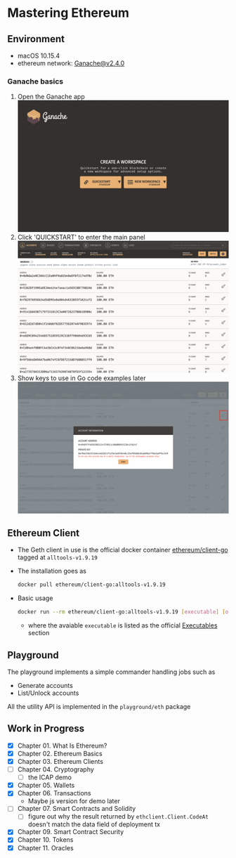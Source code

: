 # Mastering Ethereum

## Environment 
- macOS 10.15.4
- ethereum network: [Ganache@v2.4.0]

[Ganache@v2.4.0]: https://github.com/trufflesuite/ganache/tree/v2.4.0

### Ganache basics
1. Open the Ganache app
  ![welcome](./images/ganache/welcome.png)
2. Click 'QUICKSTART' to enter the main panel
  ![Quickstart Workspace](./images/ganache/quickstart-workspace.png)
3. Show keys to use in Go code examples later
  ![Show keys](./images/ganache/show-keys.png)

## Ethereum Client

- The Geth client in use is the official docker container [ethereum/client-go](https://hub.docker.com/r/ethereum/client-go) tagged at `alltools-v1.9.19`
- The installation goes as

  ```bash
  docker pull ethereum/client-go:alltools-v1.9.19
  ```

- Basic usage

  ```bash
  docker run --rm ethereum/client-go:alltools-v1.9.19 [executable] [options]
  ```

  - where the avaiable `executable` is listed as the official [Executables](https://github.com/ethereum/go-ethereum#executables) section

## Playground

The playground implements a simple commander handling jobs such as

- Generate accounts
- List/Unlock accounts

All the utility API is implemented in the `playground/eth` package

## Work in Progress

- [x] Chapter 01. What Is Ethereum?
- [x] Chapter 02. Ethereum Basics
- [x] Chapter 03. Ethereum Clients
- [ ] Chapter 04. Cryptography
  - [ ] the ICAP demo
- [x] Chapter 05. Wallets
- [x] Chapter 06. Transactions
  - Maybe js version for demo later
- [ ] Chapter 07. Smart Contracts and Solidity
  - [ ] figure out why the result returned by `ethclient.Client.CodeAt` doesn't match the data field of deployment tx
- [x] Chapter 09. Smart Contract Security
- [x] Chapter 10. Tokens
- [x] Chapter 11. Oracles
